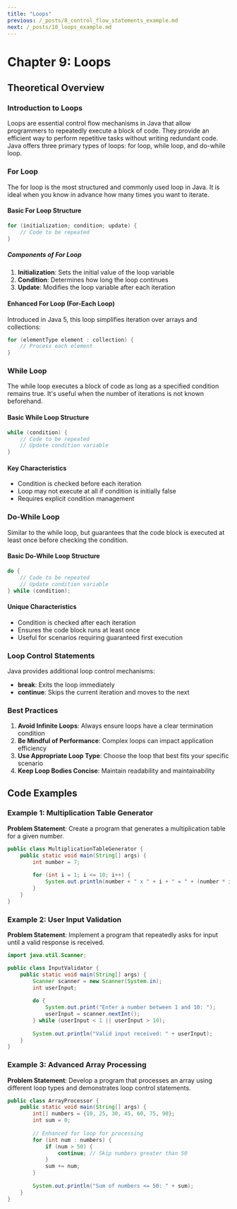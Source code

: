 ```yaml
---
title: "Loops"
previous: /_posts/8_control_flow_statements_example.md
next: /_posts/10_loops_example.md
---
```

# Chapter 9: Loops

## Theoretical Overview

### Introduction to Loops
Loops are essential control flow mechanisms in Java that allow programmers to repeatedly execute a block of code. They provide an efficient way to perform repetitive tasks without writing redundant code. Java offers three primary types of loops: for loop, while loop, and do-while loop.

### For Loop
The for loop is the most structured and commonly used loop in Java. It is ideal when you know in advance how many times you want to iterate.

#### Basic For Loop Structure
```java
for (initialization; condition; update) {
    // Code to be repeated
}
```

##### Components of For Loop
1. **Initialization**: Sets the initial value of the loop variable
2. **Condition**: Determines how long the loop continues
3. **Update**: Modifies the loop variable after each iteration

#### Enhanced For Loop (For-Each Loop)
Introduced in Java 5, this loop simplifies iteration over arrays and collections:
```java
for (elementType element : collection) {
    // Process each element
}
```

### While Loop
The while loop executes a block of code as long as a specified condition remains true. It's useful when the number of iterations is not known beforehand.

#### Basic While Loop Structure
```java
while (condition) {
    // Code to be repeated
    // Update condition variable
}
```

#### Key Characteristics
- Condition is checked before each iteration
- Loop may not execute at all if condition is initially false
- Requires explicit condition management

### Do-While Loop
Similar to the while loop, but guarantees that the code block is executed at least once before checking the condition.

#### Basic Do-While Loop Structure
```java
do {
    // Code to be repeated
    // Update condition variable
} while (condition);
```

#### Unique Characteristics
- Condition is checked after each iteration
- Ensures the code block runs at least once
- Useful for scenarios requiring guaranteed first execution

### Loop Control Statements
Java provides additional loop control mechanisms:
- **break**: Exits the loop immediately
- **continue**: Skips the current iteration and moves to the next

### Best Practices
1. **Avoid Infinite Loops**: Always ensure loops have a clear termination condition
2. **Be Mindful of Performance**: Complex loops can impact application efficiency
3. **Use Appropriate Loop Type**: Choose the loop that best fits your specific scenario
4. **Keep Loop Bodies Concise**: Maintain readability and maintainability

## Code Examples

### Example 1: Multiplication Table Generator
**Problem Statement**: Create a program that generates a multiplication table for a given number.

```java
public class MultiplicationTableGenerator {
    public static void main(String[] args) {
        int number = 7;
        
        for (int i = 1; i <= 10; i++) {
            System.out.println(number + " x " + i + " = " + (number * i));
        }
    }
}
```

### Example 2: User Input Validation
**Problem Statement**: Implement a program that repeatedly asks for input until a valid response is received.

```java
import java.util.Scanner;

public class InputValidator {
    public static void main(String[] args) {
        Scanner scanner = new Scanner(System.in);
        int userInput;
        
        do {
            System.out.print("Enter a number between 1 and 10: ");
            userInput = scanner.nextInt();
        } while (userInput < 1 || userInput > 10);
        
        System.out.println("Valid input received: " + userInput);
    }
}
```

### Example 3: Advanced Array Processing
**Problem Statement**: Develop a program that processes an array using different loop types and demonstrates loop control statements.

```java
public class ArrayProcessor {
    public static void main(String[] args) {
        int[] numbers = {10, 25, 30, 45, 60, 75, 90};
        int sum = 0;
        
        // Enhanced for loop for processing
        for (int num : numbers) {
            if (num > 50) {
                continue; // Skip numbers greater than 50
            }
            sum += num;
        }
        
        System.out.println("Sum of numbers <= 50: " + sum);
    }
}
```
